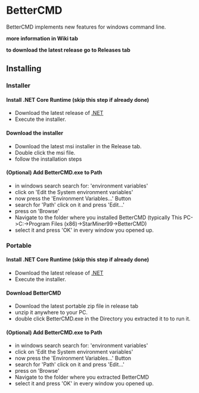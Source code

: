 # BetterCMD
BetterCMD implements new features for windows command line.

**more information in Wiki tab**

**to download the latest release go to Releases tab**

## Installing
### Installer
#### Install .NET Core Runtime (skip this step if already done)
- Download the latest release of [.NET](https://dotnet.microsoft.com/download/dotnet-core/current/runtime)
- Execute the installer.
#### Download the installer
- Download the latest msi installer in the Release tab.
- Double click the msi file.
- follow the installation steps
#### (Optional) Add BetterCMD.exe to Path
- in windows search search for: 'environment variables'
- click on 'Edit the System environment variables'
- now press the 'Environment Variables...' Button
- search for 'Path' click on it and press 'Edit...'
- press on 'Browse' 
- Navigate to the folder where you installed BetterCMD (typically This PC->C:->Program Files (x86)->StarMiner99->BetterCMD)
- select it and press 'OK' in every window you opened up.
### Portable
#### Install .NET Core Runtime (skip this step if already done)
- Download the latest release of [.NET](https://dotnet.microsoft.com/download/dotnet-core/current/runtime)
- Execute the installer.
#### Download BetterCMD
- Download the latest portable zip file in release tab
- unzip it anywhere to your PC.
- double click BetterCMD.exe in the Directory you extracted it to to run it.
#### (Optional) Add BetterCMD.exe to Path
- in windows search search for: 'environment variables'
- click on 'Edit the System environment variables'
- now press the 'Environment Variables...' Button
- search for 'Path' click on it and press 'Edit...'
- press on 'Browse' 
- Navigate to the folder where you extracted BetterCMD
- select it and press 'OK' in every window you opened up.

